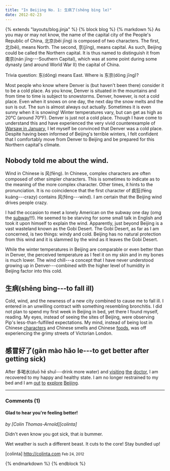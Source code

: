 ```yaml
---
title: "In Beijing No. 1: 生病了(shēng bìng le)"
date: 2012-02-23
---
```

{% extends "layouts/blog.jinja" %}
{% block blog %}
{% markdown %}
As you may or may not know, the name of the capital city of the People's
Republic of China, 北京(bēi jīng) is composed of two characters.  The first,
北(bēi), means North.  The second, 京(jīng), means capital.  As such, Beijing
could be called the Northern capital.  It is thus named to distinguish it from
南京(nán jīng---Southern Capital), which was at some point during some dynasty
(and around World War II) the capital of China.

Trivia question: 东(dōng) means East.  Where is 东京(dōng jīng)?

Most people who know where Denver is (but haven't been there) consider it to be
a cold place.  As you know, Denver is situated in the mountains and from time to
time is subject to snowstorms.  Denver, however, is not a cold place.  Even when
it snows on one day, the next day the snow melts and the sun is out.  The sun is
almost always out actually.  Sometimes it is even sunny when it is snowing!
Winter temperatures vary, but can get as high as 20&deg;C (around 70&deg;F).
Denver is just not a cold place.  Though I have come to understand this and have
experienced the very vivid counterexample of [Warsaw in
January](http://www.flickr.com/photos/rockymeza/5281000480/in/set-72157625646868132),
I let myself be convinced that Denver was a cold place.  Despite having been
informed of Beijing's terrible winters, I felt confident that I comfortably move
from Denver to Beijing and be prepared for this Northern capital's climate.

## Nobody told me about the wind.

Wind in Chinese is 风(fēng).  In Chinese, complex characters are often composed
of other simpler characters.  This is sometimes to indicate as to the meaning of
the more complex character.  Other times, it hints to the pronunciation.  It is
no coincidence that the first character of 疯狂(fēng kuáng---crazy) contains
风(fēng---wind).  I am certain that the Beijing wind drives people crazy.

I had the occasion to meet a lonely American on the subway one day (omg the
[subway](http://www.flickr.com/photos/rockymeza/6923303343/in/photostream)!!!).
He seemed to be starving for some small talk in English and took it upon himself
to explain the wind.  Apparently, just beyond Beijing is a vast wasteland known
as the Gobi Desert.  The Gobi Desert, as far as I am concerned, is two things:
windy and cold.  Beijing has no natural protection from this wind and it is
slammed by the wind as it leaves the Gobi Desert.

While the winter temperatures in Beijing are comparable or even better than in
Denver, the perceived temperature as I feel it on my skin and in my bones is
much lower.  The wind chill---a concept that I have never understood growing up
in Denver---combined with the higher level of humidity in Beijing factor into
this cold.

## 生病(shēng bìng---to fall ill)

Cold, wind, and the newness of a new city combined to cause me to fall ill.  I
entered in an unwilling contract with something resembling bronchitis.  I did
not plan to spend my first week in Beijing in bed, yet there I found myself,
reading.  My eyes, instead of seeing the sites of Beijing, were observing Pip's
less-than-fulfilled expectations.  My mind, instead of being lost in Chinese
[characters](http://www.flickr.com/photos/rockymeza/6849375617/in/photostream)
and Chinese smells and Chinese
[foods](http://www.flickr.com/photos/rockymeza/6923326071/in/photostream), was
off experiencing the grimy streets of Victorian London.

## 感冒好了(gǎn mào hǎo le---to get better after getting sick)

After 多喝水(duō hē shuǐ---drink more water) and
[visiting](http://www.flickr.com/photos/rockymeza/6777221466/in/photostream)
[the](http://www.flickr.com/photos/rockymeza/6777219218/in/photostream)
[doctor](http://www.flickr.com/photos/rockymeza/6923334583/in/photostream), I am
recovered to my happy and healthy state.  I am no longer restrained to my bed
and I am [out](http://www.flickr.com/photos/rockymeza/6777192562/in/photostream)
[to](http://www.flickr.com/photos/rockymeza/6777191388/in/photostream)
[explore](http://www.flickr.com/photos/rockymeza/6849380493/in/photostream)
[Beijing](http://www.flickr.com/photos/rockymeza/6849378651/in/photostream).

- - - - - - - - - - - - - - - - - - - - - - - - - - -

### Comments (1) ###

#### Glad to hear you're feeling better! ####
*by [Colin Thomas-Arnold][colinta]*

Didn't even know you got sick, that *is* bummer.

Wet weather is such a different beast.  It cuts to the core!  Stay bundled up!

  [colinta] http://colinta.com
<small>Feb 24, 2012</small>


{% endmarkdown %}
{% endblock %}
